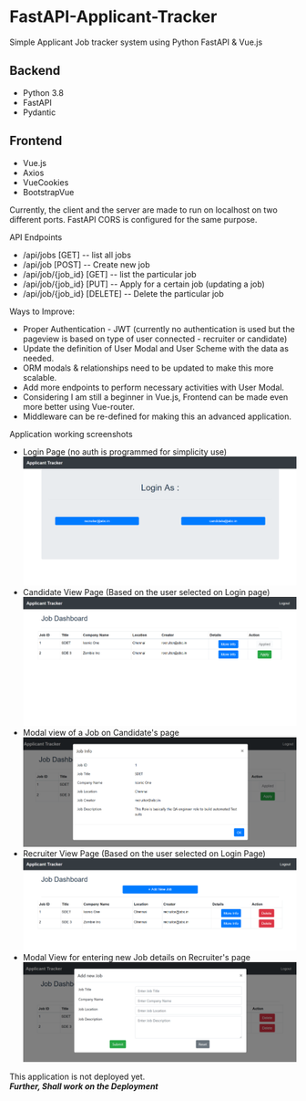 # FastAPI-Applicant-Tracker
Simple Applicant Job tracker system using Python FastAPI &amp; Vue.js

## Backend
- Python 3.8
- FastAPI
- Pydantic

## Frontend
- Vue.js
- Axios
- VueCookies
- BootstrapVue

Currently, the client and the server are made to run on localhost on two different ports. FastAPI CORS is configured for the same purpose.

API Endpoints
- /api/jobs [GET]             -- list all jobs
- /api/job [POST]             -- Create new job
- /api/job/{job_id} [GET]     -- list the particular job
- /api/job/{job_id} [PUT]     -- Apply for a certain job (updating a job)
- /api/job/{job_id} [DELETE]  -- Delete the particular job

Ways to Improve:
- Proper Authentication - JWT (currently no authentication is used but the pageview is based on type of user connected - recruiter or candidate)
- Update the definition of User Modal and User Scheme with the data as needed.
- ORM modals & relationships need to be updated to make this more scalable.
- Add more endpoints to perform necessary activities with User Modal.
- Considering I am still a beginner in Vue.js, Frontend can be made even more better using Vue-router.
- Middleware can be re-defined for making this an advanced application.

Application working screenshots

- Login Page (no auth is programmed for simplicity use)\
![login Page](https://github.com/RSMuthu/FastAPI-Applicant-Tracker/blob/master/imgs/login_page.PNG)
- Candidate View Page (Based on the user selected on Login page)\
![Candidate Page](https://github.com/RSMuthu/FastAPI-Applicant-Tracker/blob/master/imgs/candidate_page.PNG)
- Modal view of a Job on Candidate's page\
![Job modal on Candidate's Page](https://github.com/RSMuthu/FastAPI-Applicant-Tracker/blob/master/imgs/job_modal.PNG)
- Recruiter View Page (Based on the user selected on Login Page)\
![Recruiter Page](https://github.com/RSMuthu/FastAPI-Applicant-Tracker/blob/master/imgs/recruiter_page.PNG)
- Modal View for entering new Job details on Recruiter's page
![New Job Modal view](https://github.com/RSMuthu/FastAPI-Applicant-Tracker/blob/master/imgs/new_job_modal.PNG)

This application is not deployed yet.\
**_Further, Shall work on the Deployment_**
